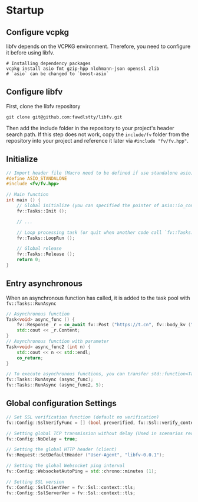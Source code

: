 # Startup

## Configure vcpkg

libfv depends on the VCPKG environment. Therefore, you need to configure it before using libfv.

```
# Installing dependency packages
vcpkg install asio fmt gzip-hpp nlohmann-json openssl zlib
# `asio` can be changed to `boost-asio`
```

## Configure libfv

First, clone the libfv repository

```
git clone git@github.com:fawdlstty/libfv.git
```

Then add the include folder in the repository to your project's header search path. If this step does not work, copy the `include/fv` folder from the repository into your project and reference it later via `#include "fv/fv.hpp"`.

## Initialize

```cpp
// Import header file (Macro need to be defined if use standalone asio)
#define ASIO_STANDALONE
#include <fv/fv.hpp>

// Main function
int main () {
	// Global initialize (you can specified the pointer of asio::io_context)
	fv::Tasks::Init ();

	// ...

	// Loop processing task (or quit when another code call `fv::Tasks::Stop ()`)
	fv::Tasks::LoopRun ();

	// Global release
	fv::Tasks::Release ();
	return 0;
}
```

## Entry asynchronous

When an asynchronous function has called, it is added to the task pool with `fv::Tasks::RunAsync`

```cpp
// Asynchronous function
Task<void> async_func () {
	fv::Response _r = co_await fv::Post ("https://t.cn", fv::body_kv ("a", "aaa"));
	std::cout << _r.Content;
}
// Asynchronous function with parameter
Task<void> async_func2 (int n) {
	std::cout << n << std::endl;
	co_return;
}

// To execute asynchronous functions, you can transfer std::function<Task<void> ()> type
fv::Tasks::RunAsync (async_func);
fv::Tasks::RunAsync (async_func2, 5);
```

## Global configuration Settings

```cpp
// Set SSL verification function (default no verification)
fv::Config::SslVerifyFunc = [] (bool preverified, fv::Ssl::verify_context &ctx) { return true; };

// Setting global TCP transmission without delay (Used in scenarios requiring high real-time performance)
fv::Config::NoDelay = true;

// Setting the global HTTP header (client)
fv::Request::SetDefaultHeader ("User-Agent", "libfv-0.0.1");

// Setting the global Websocket ping interval
fv::Config::WebsocketAutoPing = std::chrono::minutes (1);

// Setting SSL version
fv::Config::SslClientVer = fv::Ssl::context::tls;
fv::Config::SslServerVer = fv::Ssl::context::tls;
```
